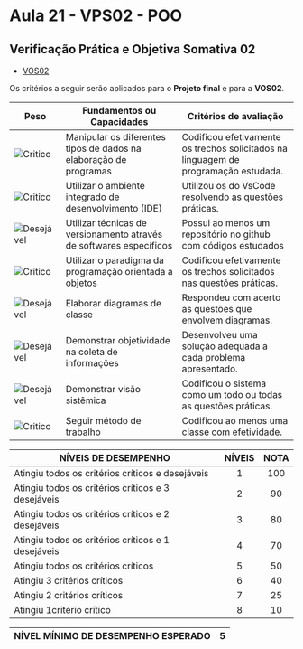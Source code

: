 # Aula 21 - VPS02 - POO
## Verificação Prática e Objetiva Somativa 02
- [VOS02](https://forms.gle/LFqR3yhcMHZzmcEG7)

Os critérios a seguir serão aplicados para o **Projeto final** e para a **VOS02**.

|Peso|Fundamentos ou Capacidades|Critérios de avaliação|
|-|-|-|
|![Critico](https://github.com/wellifabio/senai2023/blob/main/outros/assets/critico.png?raw=true)|Manipular os diferentes tipos de dados na elaboração de programas|Codificou efetivamente os trechos solicitados na linguagem de programação estudada.|
|![Critico](https://github.com/wellifabio/senai2023/blob/main/outros/assets/critico.png?raw=true)|Utilizar o ambiente integrado de desenvolvimento (IDE)|Utilizou os do VsCode resolvendo as questões práticas.|
|![Desejável](https://github.com/wellifabio/senai2023/blob/main/outros/assets/desejavel.png?raw=true)|Utilizar técnicas de versionamento através de softwares específicos|Possui ao menos um repositório no github com códigos estudados|
|![Critico](https://github.com/wellifabio/senai2023/blob/main/outros/assets/critico.png?raw=true)|Utilizar o paradigma da programação orientada a objetos|Codificou efetivamente os trechos solicitados nas questões práticas.|
|![Desejável](https://github.com/wellifabio/senai2023/blob/main/outros/assets/desejavel.png?raw=true)|Elaborar diagramas de classe|Respondeu com acerto as questões que envolvem diagramas.|
|![Desejável](https://github.com/wellifabio/senai2023/blob/main/outros/assets/desejavel.png?raw=true)|Demonstrar objetividade na coleta de informações|Desenvolveu uma solução adequada a cada problema apresentado.|
|![Desejável](https://github.com/wellifabio/senai2023/blob/main/outros/assets/desejavel.png?raw=true)|Demonstrar visão sistêmica|Codificou o sistema como um todo ou todas as questões práticas.|
|![Critico](https://github.com/wellifabio/senai2023/blob/main/outros/assets/critico.png?raw=true)|Seguir método de trabalho|Codificou ao menos uma classe com efetividade.|

|NÍVEIS DE DESEMPENHO|NÍVEIS|NOTA|
|-|:-:|:-:|
|Atingiu todos os critérios críticos e desejáveis|1|100|
|Atingiu todos os critérios críticos e 3 desejáveis|2|90|
|Atingiu todos os critérios críticos e 2 desejáveis|3|80|
|Atingiu todos os critérios críticos e 1 desejáveis|4|70|
|Atingiu todos os critérios críticos|5|50|
|Atingiu 3 critérios críticos|6|40|
|Atingiu 2 critérios críticos|7|25|
|Atingiu 1critério crítico|8|10|

|NÍVEL MÍNIMO DE DESEMPENHO ESPERADO|5|
|-|-|